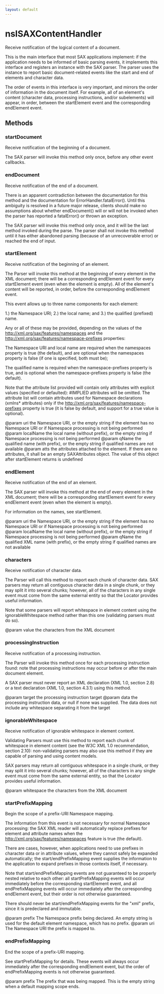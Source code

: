 ```yaml
---
layout: default
---
```


# nsISAXContentHandler #

Receive notification of the logical content of a document.

This is the main interface that most SAX applications implement: if
the application needs to be informed of basic parsing events, it
implements this interface and registers an instance with the SAX
parser.  The parser uses the instance to report basic
document-related events like the start and end of elements and
character data.

The order of events in this interface is very important, and
mirrors the order of information in the document itself.  For
example, all of an element's content (character data, processing
instructions, and/or subelements) will appear, in order, between
the startElement event and the corresponding endElement event.


## Methods ##

### startDocument ###

Receive notification of the beginning of a document.

The SAX parser will invoke this method only once, before any
other event callbacks.


### endDocument ###

Receive notification of the end of a document.

There is an apparent contradiction between the documentation for
this method and the documentation for ErrorHandler.fatalError().
Until this ambiguity is resolved in a future major release,
clients should make no assumptions about whether endDocument()
will or will not be invoked when the parser has reported a
fatalError() or thrown an exception.

The SAX parser will invoke this method only once, and it will be
the last method invoked during the parse.  The parser shall not
invoke this method until it has either abandoned parsing (because
of an unrecoverable error) or reached the end of input.


### startElement ###

Receive notification of the beginning of an element.

The Parser will invoke this method at the beginning of every
element in the XML document; there will be a corresponding
endElement event for every startElement event (even when the
element is empty). All of the element's content will be reported,
in order, before the corresponding endElement event.

This event allows up to three name components for each element:

1.) the Namespace URI;
2.) the local name; and
3.) the qualified (prefixed) name.

Any or all of these may be provided, depending on the values of
the http://xml.org/sax/features/namespaces and the
http://xml.org/sax/features/namespace-prefixes properties:

The Namespace URI and local name are required when the namespaces
property is true (the default), and are optional when the
namespaces property is false (if one is specified, both must be);

The qualified name is required when the namespace-prefixes
property is true, and is optional when the namespace-prefixes
property is false (the default).

Note that the attribute list provided will contain only
attributes with explicit values (specified or defaulted):
#IMPLIED attributes will be omitted.  The attribute list will
contain attributes used for Namespace declarations (xmlns*
attributes) only if the
http://xml.org/sax/features/namespace-prefixes property is true
(it is false by default, and support for a true value is
optional).

@param uri the Namespace URI, or the empty string if the
       element has no Namespace URI or if Namespace
       processing is not being performed
@param localName the local name (without prefix), or the
       empty string if Namespace processing is not being
       performed
@param qName the qualified name (with prefix), or the
       empty string if qualified names are not available
@param atts the attributes attached to the element.  If
       there are no attributes, it shall be an empty
       SAXAttributes object.  The value of this object after
       startElement returns is undefined


### endElement ###

Receive notification of the end of an element.

The SAX parser will invoke this method at the end of every
element in the XML document; there will be a corresponding
startElement event for every endElement event (even when the
element is empty).

For information on the names, see startElement.

@param uri the Namespace URI, or the empty string if the
       element has no Namespace URI or if Namespace
       processing is not being performed
@param localName the local name (without prefix), or the
       empty string if Namespace processing is not being
       performed
@param qName the qualified XML name (with prefix), or the
       empty string if qualified names are not available


### characters ###

Receive notification of character data.

The Parser will call this method to report each chunk of
character data.  SAX parsers may return all contiguous character
data in a single chunk, or they may split it into several chunks;
however, all of the characters in any single event must come from
the same external entity so that the Locator provides useful
information.

Note that some parsers will report whitespace in element
content using the ignorableWhitespace method rather than this one
(validating parsers must do so).

@param value the characters from the XML document


### processingInstruction ###

Receive notification of a processing instruction.

The Parser will invoke this method once for each processing
instruction found: note that processing instructions may occur
before or after the main document element.

A SAX parser must never report an XML declaration (XML 1.0,
section 2.8) or a text declaration (XML 1.0, section 4.3.1) using
this method.

@param target the processing instruction target
@param data the processing instruction data, or null if
       none was supplied.  The data does not include any
       whitespace separating it from the target


### ignorableWhitespace ###

Receive notification of ignorable whitespace in element content.

Validating Parsers must use this method to report each chunk of
whitespace in element content (see the W3C XML 1.0
recommendation, section 2.10): non-validating parsers may also
use this method if they are capable of parsing and using content
models.

SAX parsers may return all contiguous whitespace in a single
chunk, or they may split it into several chunks; however, all of
the characters in any single event must come from the same
external entity, so that the Locator provides useful information.

@param whitespace the characters from the XML document


### startPrefixMapping ###

Begin the scope of a prefix-URI Namespace mapping.

The information from this event is not necessary for normal
Namespace processing: the SAX XML reader will automatically
replace prefixes for element and attribute names when the
http://xml.org/sax/features/namespaces feature is
true (the default).

There are cases, however, when applications need to use prefixes
in character data or in attribute values, where they cannot
safely be expanded automatically; the start/endPrefixMapping
event supplies the information to the application to expand
prefixes in those contexts itself, if necessary.

Note that start/endPrefixMapping events are not guaranteed to be
properly nested relative to each other: all startPrefixMapping
events will occur immediately before the corresponding
startElement event, and all endPrefixMapping events will occur
immediately after the corresponding endElement event, but their
order is not otherwise guaranteed.

There should never be start/endPrefixMapping events for the
"xml" prefix, since it is predeclared and immutable.

@param prefix The Namespace prefix being declared. An empty
              string is used for the default element namespace,
              which has no prefix.
@param uri The Namespace URI the prefix is mapped to.


### endPrefixMapping ###

End the scope of a prefix-URI mapping.

See startPrefixMapping for details.  These events will always
occur immediately after the corresponding endElement event, but
the order of endPrefixMapping events is not otherwise guaranteed.

@param prefix The prefix that was being mapped. This is the empty
              string when a default mapping scope ends.

